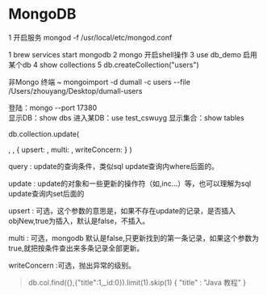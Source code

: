 # MongoDB

1 开启服务 mongod -f /usr/local/etc/mongod.conf

1 brew services start mongodb 2 mongo 开启shell操作 3 use db_demo 启用某个db 4 show collections 5 db.createCollection("users")

非Mongo 终端 ~ mongoimport -d dumall -c users --file /Users/zhouyang/Desktop/dumall-users

登陆：mongo --port 17380<br>
显示DB：show dbs 进入某DB：use test_cswuyg 显示集合：show tables

db.collection.update(

<query>,
   <update>,
   {
     upsert: <boolean>,
     multi: <boolean>,
     writeConcern: <document>
   }
)</document></boolean></boolean></update></query>

query : update的查询条件，类似sql update查询内where后面的。

update : update的对象和一些更新的操作符（如$,$inc...）等，也可以理解为sql update查询内set后面的

upsert : 可选，这个参数的意思是，如果不存在update的记录，是否插入objNew,true为插入，默认是false，不插入。

multi : 可选，mongodb 默认是false,只更新找到的第一条记录，如果这个参数为true,就把按条件查出来多条记录全部更新。

writeConcern :可选，抛出异常的级别。

> db.col.find({},{"title":1,_id:0}).limit(1).skip(1) { "title" : "Java 教程" }
